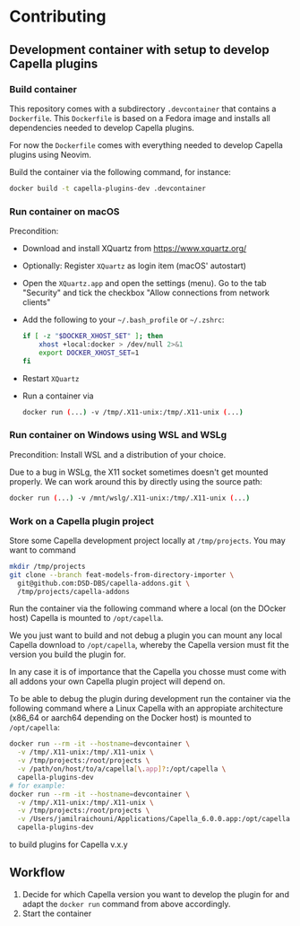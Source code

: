 <!--
  Copyright DB InfraGO AG and contributors
  SPDX-License-Identifier: Apache-2.0
-->

# Contributing

## Development container with setup to develop Capella plugins

### Build container

This repository comes with a subdirectory `.devcontainer` that contains a
`Dockerfile`. This `Dockerfile` is based on a Fedora image and installs all
dependencies needed to develop Capella plugins.

For now the `Dockerfile` comes with everything needed to develop Capella
plugins using Neovim.


Build the container via the following command, for instance:

```bash
docker build -t capella-plugins-dev .devcontainer
```

### Run container on macOS

Precondition:

- Download and install XQuartz from https://www.xquartz.org/
- Optionally: Register `XQuartz` as login item (macOS' autostart)
- Open the `XQuartz.app` and open the settings (menu).
  Go to the tab "Security" and tick the checkbox "Allow connections from
  network clients"
- Add the following to your `~/.bash_profile` or `~/.zshrc`:

  ```bash
  if [ -z "$DOCKER_XHOST_SET" ]; then
      xhost +local:docker > /dev/null 2>&1
      export DOCKER_XHOST_SET=1
  fi
  ```
- Restart `XQuartz`
- Run a container via

  ```bash
  docker run (...) -v /tmp/.X11-unix:/tmp/.X11-unix (...)
  ```

### Run container on Windows using WSL and WSLg

Precondition: Install WSL and a distribution of your choice.

Due to a bug in WSLg, the X11 socket sometimes doesn't get mounted properly. We
can work around this by directly using the source path:

```bash
docker run (...) -v /mnt/wslg/.X11-unix:/tmp/.X11-unix (...)
```

### Work on a Capella plugin project

Store some Capella development project locally at `/tmp/projects`.
You may want to command

```bash
mkdir /tmp/projects
git clone --branch feat-models-from-directory-importer \
  git@github.com:DSD-DBS/capella-addons.git \
  /tmp/projects/capella-addons
```

Run the container via the following command where a local (on the DOcker host)
Capella is mounted to `/opt/capella`.

We you just want to build and not debug a plugin you can mount any local
Capella download to `/opt/capella`, whereby the Capella version must fit the
version you build the plugin for.

In any case it is of importance that the Capella you chosse must come with all
addons your own Capella plugin project will depend on.

To be able to debug the plugin during development run the container via the
following command where a Linux Capella with an appropiate architecture (x86_64
or aarch64 depending on the Docker host) is mounted to `/opt/capella`:

```bash
docker run --rm -it --hostname=devcontainer \
  -v /tmp/.X11-unix:/tmp/.X11-unix \
  -v /tmp/projects:/root/projects \
  -v /path/on/host/to/a/capella[\.app]?:/opt/capella \
  capella-plugins-dev
# for example:
docker run --rm -it --hostname=devcontainer \
  -v /tmp/.X11-unix:/tmp/.X11-unix \
  -v /tmp/projects:/root/projects \
  -v /Users/jamilraichouni/Applications/Capella_6.0.0.app:/opt/capella \
  capella-plugins-dev
```

to build plugins for Capella v.x.y

## Workflow

1. Decide for which Capella version you want to develop the plugin for and
   adapt the `docker run` command from above accordingly.
1. Start the container
